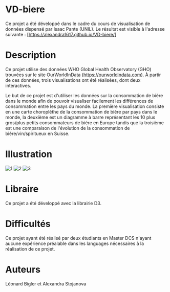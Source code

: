 # VD-biere
Ce projet a été développé dans le cadre du cours de visualisation de données dispensé par Isaac Pante (UNIL).
Le résultat est visible à l'adresse suivante : [https://alexandra1617.github.io/VD-biere/]

# Description
Ce projet utilise des données WHO Global Health Observatory (GHO) trouvées sur le site OurWorldInData (https://ourworldindata.com). À partir de ces données, trois visualisations ont été réalisées, dont deux interactives.

Le but de ce projet est d'utiliser les données sur la consommation de bière dans le monde afin de pouvoir visualiser facilement les différences de consommation entre les pays du monde. La première visualisation consiste en une carte choroplèthe de la consommation de bière par pays dans le monde, la deuxième est un diagramme à barre représentant les 10 plus gros/plus petits consommateurs de bière en Europe tandis que la troisième est une comparaison de l'évolution de la consommation de bière/vin/spiritueux en Suisse.

# Illustration
![1](https://user-images.githubusercontent.com/104446910/183876268-716293da-4775-460c-9bae-6a381d05ae6b.png)
![2](https://user-images.githubusercontent.com/104446910/183876278-486027f7-cb4e-46ad-b14a-a1c7d871f316.png)
![3](https://user-images.githubusercontent.com/104446910/183876288-fd235c0f-0469-4b74-b56a-22c6e80207be.png)

# Libraire
Ce projet a été développé avec la librairie D3.

# Difficultés
Ce projet ayant été réalisé par deux étudiants en Master DCS n'ayant aucune expérience préalable dans les languages nécessaires à la réalisation de ce projet.

# Auteurs
Léonard Bigler et Alexandra Stojanova
